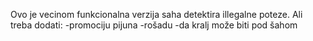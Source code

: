 Ovo je vecinom funkcionalna verzija saha detektira illegalne poteze.
Ali treba dodati:
-promociju pijuna
-rošadu
-da kralj može biti pod šahom
